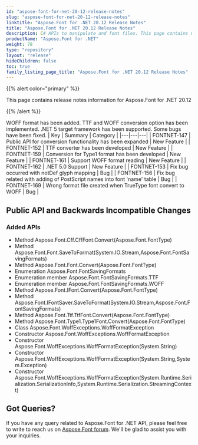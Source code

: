 ```yaml
---
id: "aspose-font-for-net-20-12-release-notes"
slug: "aspose-font-for-net-20-12-release-notes"
linktitle: "Aspose.Font for .NET 20.12 Release Notes"
title: "Aspose.Font for .NET 20.12 Release Notes"
description: C# APIs to manipulate and font files. This page contains new Aspose.Font for .NET features, enhancement, and bug fixes in 2020, version 20.12.
productName: "Aspose.Font for .NET"
weight: 78
type: "repository"
layout: "release"
hideChildren: false
toc: true
family_listing_page_title: "Aspose.Font for .NET 20.12 Release Notes"
---
```


{{% alert color="primary" %}} 

This page contains release notes information for Aspose.Font for .NET 20.12

{{% /alert %}}

WOFF format has been added. TTF and WOFF conversion option has been implemented. .NET 5 target framework has been supported. Some bugs have been fixed.
| Key | Summary | Category |
|---|---|---|
| FONTNET-147 | Public API for conversion functionality has been expanded | New Feature |
| FONTNET-152 | TTF converter has been developed | New Feature |
| FONTNET-159 | Conversion for Type1 format has been developed | New Feature |
| FONTNET-161 | Support WOFF format reading | New Feature |
| FONTNET-162 | .NET 5.0 Support | New Feature |
| FONTNET-153 | Fix bug occurred with notDef glyph mapping | Bug |
| FONTNET-156 | Fix bug related with adding of PostScript names into font 'name' table | Bug |
| FONTNET-169 | Wrong format file created when TrueType font convert to WOFF | Bug |

## Public API and Backwards Incompatible Changes
### Added APIs
 * Method Aspose.Font.Cff.CffFont.Convert(Aspose.Font.FontType)
 * Method  Aspose.Font.Font.SaveToFormat(System.IO.Stream,Aspose.Font.FontSavingFormats)
 * Method Aspose.Font.Font.Convert(Aspose.Font.FontType)
 * Enumeration Aspose.Font.FontSavingFormats
 * Enumeration member Aspose.Font.FontSavingFormats.TTF
 * Enumeration member Aspose.Font.FontSavingFormats.WOFF
 * Method Aspose.Font.IFont.Convert(Aspose.Font.FontType)
 * Method Aspose.Font.IFontSaver.SaveToFormat(System.IO.Stream,Aspose.Font.FontSavingFormats)
 * Method Aspose.Font.Ttf.TtfFont.Convert(Aspose.Font.FontType)
 * Method Aspose.Font.Type1.Type1Font.Convert(Aspose.Font.FontType)
 * Class Aspose.Font.WoffExceptions.WoffFormatException
 * Constructor Aspose.Font.WoffExceptions.WoffFormatException
 * Constructor Aspose.Font.WoffExceptions.WoffFormatException(System.String)
 * Constructor Aspose.Font.WoffExceptions.WoffFormatException(System.String,System.Exception)
 * Constructor Aspose.Font.WoffExceptions.WoffFormatException(System.Runtime.Serialization.SerializationInfo,System.Runtime.Serialization.StreamingContext)
## Got Queries?
If you have any query related to Aspose.Font for .NET API, please feel free to write to reach us on [Aspose.Font forum](https://forum.aspose.com/c/font/). We'll be glad to assist you with your inquiries.
